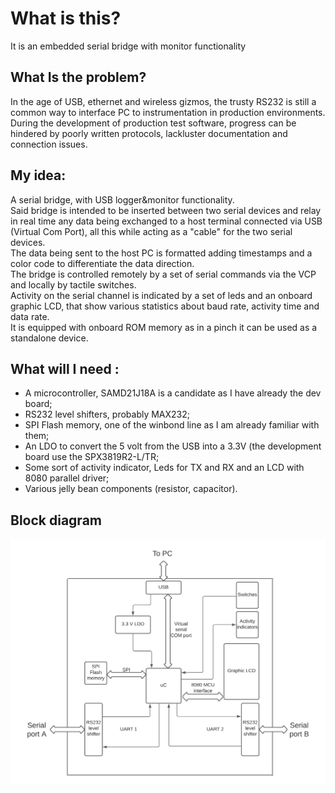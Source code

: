# What is this?
It is an embedded serial bridge with monitor functionality

## What Is the problem?
In the age of USB, ethernet and wireless gizmos, the trusty RS232 is still a common way to interface PC to instrumentation in production environments.\
During the development of production test software, progress can be hindered by poorly written protocols, lackluster documentation and connection issues.
## My idea:
A serial bridge, with USB logger&monitor functionality. \
Said bridge is intended to be inserted between two serial devices and relay in real time any data being exchanged to a host terminal connected via USB (Virtual Com Port), all this while acting as a "cable" for the two serial devices.\
The data being sent to the host PC is formatted adding timestamps and a color code to differentiate the data direction.\
The bridge is controlled remotely by a set of serial commands via the VCP and locally by tactile switches.\
Activity on the serial channel is indicated by a set of leds and an onboard graphic LCD, that show various statistics about baud rate, activity time and data rate.\
It is equipped with onboard ROM memory as in a pinch it can be used as a standalone device.

## What will I need :
- A microcontroller, SAMD21J18A is a candidate as I have already the dev board;
- RS232 level shifters, probably MAX232;
- SPI Flash memory, one of the winbond line as I am already familiar with them;
- An LDO to convert the 5 volt from the USB into a 3.3V (the development board use the SPX3819R2-L/TR;
- Some sort of activity indicator, Leds for TX and RX and an LCD with 8080 parallel driver;
- Various jelly bean components (resistor, capacitor).
## Block diagram 
![Block diagram](Images/Uart%20bridge.png)
